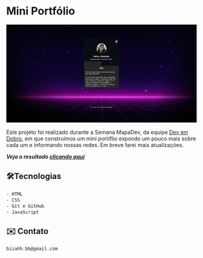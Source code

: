 # Mini Portfólio

![preview](./.github/preview.png)

Este projeto foi realizado durante a Semana MapaDev, da equipe [Dev em Dobro](https://github.com/devemdobro), em que construímos um mini portiflio expondo um pouco mais sobre cada um e informando nossas redes. Em breve farei mais atualizações.

_**Veja o resultado [clicando aqui](https://beaasb.github.io/Mini-Portfolio/)**_

## 🛠️Tecnologias 
    - HTML
    - CSS
    - Git e GitHub
    - JavaScript

## ✉️ Contato
    biiahh.bb@gmail.com
